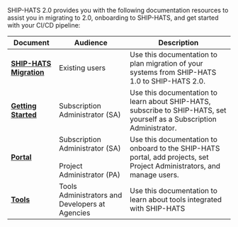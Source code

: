 
SHIP-HATS 2.0 provides you with the following documentation resources to assist you in migrating to 2.0, onboarding to SHIP-HATS, and get started with your CI/CD pipeline:  

|Document|Audience|Description|
|---|---|---|
|**[SHIP-HATS Migration](ship-hats-migration-overview)**|Existing users|Use this documentation to plan migration of your systems from SHIP-HATS 1.0 to SHIP-HATS 2.0.|
|**[Getting Started](https://docs.developer.tech.gov.sg/docs/ship-hats-getting-started/ship-hats-overview)**|Subscription Administrator (SA)|Use this documentation to learn about SHIP-HATS, subscribe to SHIP-HATS, set yourself as a Subscription Administrator.|
|**[Portal](https://docs.developer.tech.gov.sg/docs/ship-hats-portal/ship-hats-portal-overview)**|Subscription Administrator (SA) <br><br> Project Administrator (PA)|Use this documentation to onboard to the SHIP-HATS portal, add projects, set Project Administrators, and manage users.|
|**[Tools](https://docs.developer.tech.gov.sg/docs/ship-hats-tools/tools-overview)**|Tools Administrators and Developers at Agencies|Use this documentation to learn about tools integrated with SHIP-HATS |

<!--|**[Getting Started](https://docs.developer.tech.gov.sg/docs/ship-hats-getting-started/)**|Subscription Administrator (SA)|Use this documentation to learn about SHIP-HATS, subscribe to SHIP-HATS, set yourself as a Subscription Administrator.|-->
